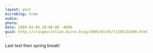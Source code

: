```yaml
---
layout: post
microblog: true
audio: 
photo: 
date: 2009-03-04 18:00:00 -0600
guid: http://craigmcclellan.micro.blog/2009/03/05/t1285131606.html
---
```

Last test then spring break!

